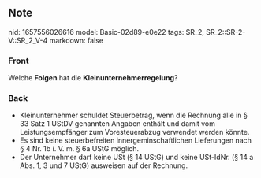 ## Note
nid: 1657556026616
model: Basic-02d89-e0e22
tags: SR_2, SR_2::SR-2-V::SR_2_V-4
markdown: false

### Front
Welche <b>Folgen</b> hat die <b>Kleinunternehmerregelung</b>?

### Back
<div>
  <ul>
    <li>Kleinunternehmer schuldet Steuerbetrag, wenn die Rechnung
    alle in § 33 Satz 1 UStDV genannten Angaben enthält und damit
    vom Leistungsempfänger zum Voresteuerabzug verwendet werden
    könnte.
    <li>Es sind keine steuerbefreiten innergeminschaftlichen
    Lieferungen nach § 4 Nr. 1b i. V. m. § 6a UStG möglich.
    <li>Der Unternehmer darf keine USt (§ 14 UStG) und keine
    USt-IdNr. (§ 14 a Abs. 1, 3 und 7 UStG) ausweisen auf der
    Rechnung.
  </ul>
</div>
